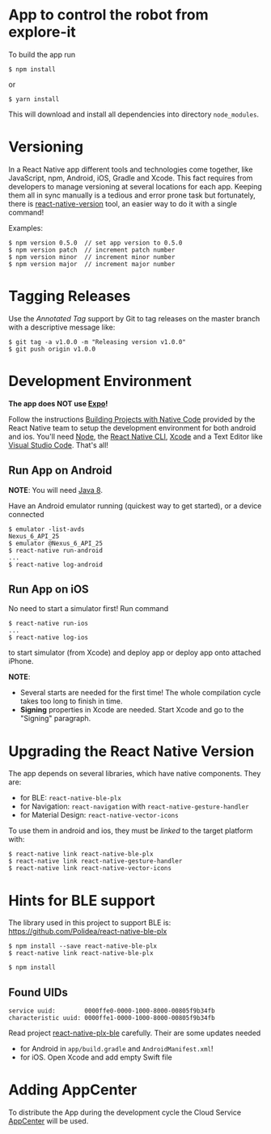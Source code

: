 # App to control the robot from explore-it


To build the app run

```
$ npm install
```

or

```
$ yarn install
```

This will download and install all dependencies into directory ``node_modules``.

# Versioning

In a React Native app different tools and technologies come together, like JavaScript, npm, Android, iOS, Gradle and Xcode. This fact requires from developers to manage versioning at several locations for each app. Keeping them all in sync manually is a tedious and error prone task but fortunately, there is [react-native-version](http://www.loukasandreadelis.com/react-native-app-versioning/) tool, an easier way to do it with a single command!

Examples:

```
$ npm version 0.5.0  // set app version to 0.5.0
$ npm version patch  // increment patch number
$ npm version minor  // increment minor number
$ npm version major  // increment major number
```

# Tagging Releases

Use the *Annotated Tag* support by Git to tag releases on the master branch with a descriptive message like:

```
$ git tag -a v1.0.0 -m "Releasing version v1.0.0"
$ git push origin v1.0.0
```

# Development Environment

**The app does NOT use [Expo](https://expo.io/)!**

Follow the instructions [Building Projects with Native Code](https://facebook.github.io/react-native/docs/getting-started) provided by the React Native team to setup the development environment for both android and ios. You'll need [Node](https://nodejs.org/en/download/), the [React Native CLI](https://facebook.github.io/react-native/docs/getting-started#the-react-native-cli), [Xcode](https://itunes.apple.com/us/app/xcode/id497799835?mt=12) and a Text Editor like [Visual Studio Code](https://code.visualstudio.com/). That's all!  

## Run App on Android

**NOTE**: You will need [Java 8](https://facebook.github.io/react-native/docs/getting-started#java-development-kit).

Have an Android emulator running (quickest way to get started), or a device connected

```
$ emulator -list-avds
Nexus_6_API_25
$ emulator @Nexus_6_API_25
$ react-native run-android
...
$ react-native log-android
```

## Run App on iOS

No need to start a simulator first! Run command

```
$ react-native run-ios
...
$ react-native log-ios
```

to start simulator (from Xcode) and deploy app or deploy app onto attached iPhone.

**NOTE**:

- Several starts are needed for the first time! The whole compilation cycle takes too long to finish in time.
- **Signing** properties in Xcode are needed. Start Xcode and go to the "Signing" paragraph.

# Upgrading the React Native Version

The app depends on several libraries, which have native components. They are:

 - for BLE: `react-native-ble-plx`
 - for Navigation: `react-navigation` with `react-native-gesture-handler`
 - for Material Design: `react-native-vector-icons`

To use them in android and ios, they must be *linked* to the target platform with:

```
$ react-native link react-native-ble-plx
$ react-native link react-native-gesture-handler
$ react-native link react-native-vector-icons
```

# Hints for BLE support

The library used in this project to support BLE is: https://github.com/Polidea/react-native-ble-plx
```
$ npm install --save react-native-ble-plx
$ react-native link react-native-ble-plx

$ npm install
```

## Found UIDs

```
service uuid:        0000ffe0-0000-1000-8000-00805f9b34fb
characteristic uuid: 0000ffe1-0000-1000-8000-00805f9b34fb
```




Read project [react-native-plx-ble](https://github.com/Polidea/react-native-ble-plx) carefully. Their are some updates needed 
    
 - for Android in `app/build.gradle` and `AndroidManifest.xml`!
 - for iOS. Open Xcode and add empty Swift file

# Adding AppCenter

To distribute the App during the development cycle the Cloud Service [AppCenter](https://visualstudio.microsoft.com/de/app-center/) will be used.

